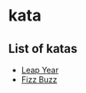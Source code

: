 
# kata

## [](https://github.com/fabremx/kata#list-of-katas)List of katas

-   [Leap Year](https://github.com/fabremx/Kata/tree/master/src/[https://github.com/fabremx/Kata/tree/master/src/LeapYear](https://github.com/fabremx/Kata/tree/master/src/LeapYear))
-   [Fizz Buzz](https://github.com/fabremx/Kata/tree/master/src/[https://github.com/fabremx/Kata/tree/master/src/FizzBuzz](https://github.com/fabremx/Kata/tree/master/src/FizzBuzz))